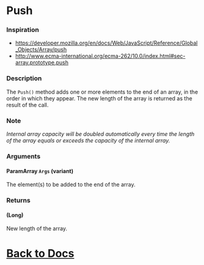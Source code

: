 
# Push

### Inspiration
* https://developer.mozilla.org/en/docs/Web/JavaScript/Reference/Global_Objects/Array/push
* http://www.ecma-international.org/ecma-262/10.0/index.html#sec-array.prototype.push

### Description
The `Push()` method adds one or more elements to the end of an array, in the order in which they appear. The new length of the array is returned as the result of the call.

### Note
*Internal array capacity will be doubled automatically every time the length of the array equals or exceeds the capacity of the internal array.*

### Arguments
#### ParamArray `Args` (variant) 
The element(s) to be added to the end of the array.

### Returns
#### (Long) 
New length of the array.

# [Back to Docs](https://senipah.github.io/VBA-Better-Array/)
